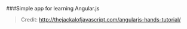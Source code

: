 ###Simple app for learning Angular.js
> Credit: http://thejackalofjavascript.com/angularjs-hands-tutorial/
